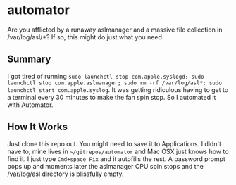 # automator

Are you afflicted by a runaway aslmanager and a massive file collection in /var/log/asl/*? If so, this might do just what you need.

## Summary

I got tired of running `sudo launchctl stop com.apple.syslogd; sudo launchctl stop com.apple.aslmanager; sudo rm -rf /var/log/asl*; sudo launchctl start com.apple.syslog`. It was getting ridiculous having to get to a terminal every 30 minutes to make the fan spin stop. So I automated it with Automator.

## How It Works

Just clone this repo out. You might need to save it to Applications. I didn't have to, mine lives in `~/gitrepos/automator` and Mac OSX just knows how to find it. I just type `Cmd+space Fix` and it autofills the rest. A password prompt pops up and moments later the aslmanager CPU spin stops and the /var/log/asl directory is blissfully empty.
